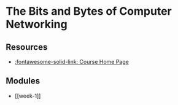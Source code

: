 The Bits and Bytes of Computer Networking
===

Resources
---

- [:fontawesome-solid-link: Course Home Page][1]

<!-- Links -->
[1]: https://www.coursera.org/learn/computer-networking/home/

Modules
---

- [[week-1]]
